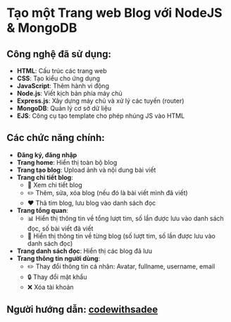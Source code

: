 # Tạo một Trang web Blog với NodeJS & MongoDB

## Công nghệ đã sử dụng:
- **HTML**: Cấu trúc các trang web
- **CSS**: Tạo kiểu cho ứng dụng
- **JavaScript**: Thêm hành vi động
- **Node.js**: Viết kịch bản phía máy chủ
- **Express.js**: Xây dựng máy chủ và xử lý các tuyến (router)
- **MongoDB**: Quản lý cơ sở dữ liệu
- **EJS**: Công cụ tạo template cho phép nhúng JS vào HTML

## Các chức năng chính:
- **Đăng ký, đăng nhập**
- **Trang home**: Hiển thị toàn bộ blog
- **Trang tạo blog**: Upload ảnh và nội dung bài viết
- **Trang chi tiết blog**:
  - 📄 Xem chi tiết blog
  - ✏️ Thêm, sửa, xóa blog (nếu đó là bài viết mình đã viết)
  - ❤️ Thả tim blog, lưu blog vào danh sách đọc
- **Trang tổng quan**:
  - 📊 Hiển thị thông tin về tổng lượt tim, số lần được lưu vào danh sách đọc, số bài viết đã viết
  - 📝 Hiển thị thông tin về từng blog (số lượt tim, số lần được lưu vào danh sách đọc)
- **Trang danh sách đọc**: Hiển thị các blog đã lưu
- **Trang thông tin người dùng**:
  - ✏️ Thay đổi thông tin cá nhân: Avatar, fullname, username, email
  - 🔒 Thay đổi mật khẩu
  - ❌ Xóa tài khoản

## Người hướng dẫn: [codewithsadee](https://www.youtube.com/@codewithsadee)
